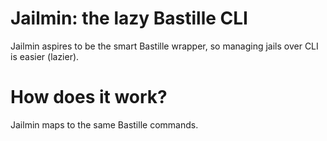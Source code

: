 # Jailmin: the lazy Bastille CLI
Jailmin aspires to be the smart Bastille wrapper, so managing jails over CLI is easier (lazier).

# How does it work?
Jailmin maps to the same Bastille commands.